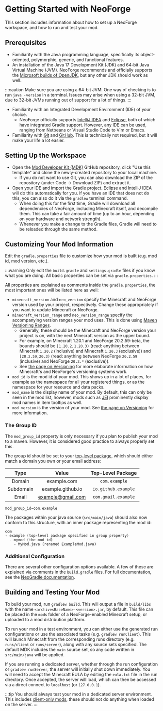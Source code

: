 # Getting Started with NeoForge

This section includes information about how to set up a NeoForge workspace, and how to run and test your mod.

## Prerequisites

- Familiarity with the Java programming language, specifically its object-oriented, polymorphic, generic, and functional features.
- An installation of the Java 17 Development Kit (JDK) and 64-bit Java Virtual Machine (JVM). NeoForge recommends and officially supports the [Microsoft builds of OpenJDK][jdk], but any other JDK should work as well.

:::caution
Make sure you are using a 64-bit JVM. One way of checking is to run `java -version` in a terminal. Issues may arise when using a 32-bit JVM, due to 32-bit JVMs running out of support for a lot of things.
:::

- Familiarity with an Integrated Development Environment (IDE) of your choice.
   - NeoForge officially supports [IntelliJ IDEA][intellij] and [Eclipse][eclipse], both of which have integrated Gradle support. However, any IDE can be used, ranging from Netbeans or Visual Studio Code to Vim or Emacs.
- Familiarity with [Git][git] and [GitHub][github]. This is technically not required, but it will make your life a lot easier.

## Setting Up the Workspace

- Open the [Mod Developer Kit (MDK)][mdk] GitHub repository, click "Use this template" and clone the newly-created repository to your local machine.
   - If you do not want to use Git, you can also download the ZIP of the repository (under Code -> Download ZIP) and extract it.
- Open your IDE and import the Gradle project. Eclipse and IntelliJ IDEA will do this automatically for you. If you have an IDE that does not do this, you can also do it via the `gradlew` terminal command.
   - When doing this for the first time, Gradle will download all dependencies of NeoForge, including Minecraft itself, and decompile them. This can take a fair amount of time (up to an hour, depending on your hardware and network strength).
   - Whenever you make a change to the Gradle files, Gradle will need to be reloaded through the same method.

## Customizing Your Mod Information

Edit the `gradle.properties` file to customize how your mod is built (e.g. mod id, mod version, etc.).

:::warning
Only edit the `build.gradle` and `settings.gradle` files if you know what you are doing. All basic properties can be set via `gradle.properties`.
:::

All properties are explained as comments inside the `gradle.properties`, the most important ones will be listed here as well:

- `minecraft_version` and `neo_version` specify the Minecraft and NeoForge version used by your project, respectively. Change these appropriately if you want to update Minecraft or NeoForge.
- `minecraft_version_range` and `neo_version_range` specify the accompanying version ranges your mod uses. This is done using [Maven Versioning Ranges][mvr].
   - Generally, these should be the Minecraft and NeoForge version your project is on, with the next Minecraft version as the upper bound.
   - For example, on Minecraft 1.20.1 and NeoForge 20.2.59-beta, the bounds should be `[1.20.2,1.20.3)` (read: anything between Minecraft `1.20.2` (inclusive) and Minecraft `1.20.3` (exclusive)) and `[20.2.59,20.3)` (read: anything between NeoForge `20.2.59` (inclusive) and NeoForge `20.3.*` (exclusive)).
   - See [the page on Versioning][versioning] for more elaborate information on how Minecraft's and NeoForge's versioning systems work.
- `mod_id` is the mod id of your mod. This shows up in a lot of places, for example as the namespace for all your registered things, or as the namespace for your resource and data packs.
- `mod_name` is the display name of your mod. By default, this can only be seen in the mod list, however, mods such as [JEI][jei] prominently display mod names in item tooltips as well.
- `mod_version` is the version of your mod. See [the page on Versioning][versioning] for more information.

### The Group ID

The `mod_group_id` property is only necessary if you plan to publish your mod to a maven. However, it is considered good practice to always properly set this.

The group id should be set to your [top-level package][packaging], which should either match a domain you own or your email address:

|   Type    |       Value       |  Top-Level Package  |
|:---------:|:-----------------:|:-------------------:|
|  Domain   |    example.com    |    `com.example`    |
| Subdomain | example.github.io | `io.github.example` |
|   Email   | example@gmail.com | `com.gmail.example` |

```text
mod_group_id=com.example
```

The packages within your java source (`src/main/java`) should also now conform to this structure, with an inner package representing the mod id:

```text
com
- example (top-level package specified in group property)
  - mymod (the mod id)
    - MyMod.java (renamed ExampleMod.java)
```

### Additional Configuration

There are several other configuration options available. A few of these are explained via comments in the `build.gradle` files. For full documentation, see the [NeoGradle documentation][neogradle].

## Building and Testing Your Mod

To build your mod, run `gradlew build`. This will output a file in `build/libs` with the name `<archivesBaseName>-<version>.jar`, by default. This file can be placed in the `mods` folder of a NeoForge-enabled Minecraft setup, or uploaded to a mod distribution platform.

To run your mod in a test environment, you can either use the generated run configurations or use the associated tasks (e.g. `gradlew runClient`). This will launch Minecraft from the corresponding runs directory (e.g. `runs/client` or `runs/server`), along with any source sets specified. The default MDK includes the `main` source set, so any code written in `src/main/java` will be applied.

If you are running a dedicated server, whether through the run configuration or `gradlew runServer`, the server will initially shut down immediately. You will need to accept the Minecraft EULA by editing the `eula.txt` file in the run directory. Once accepted, the server will load, which can then be accessed via a direct connect to `localhost` (or `127.0.0.1`).

:::tip
You should always test your mod in a dedicated server environment. This includes [client-only mods][client], these should not do anything when loaded on the server.
:::

[client]: ../concepts/sides.md#writing-one-sided-mods
[config]: https://docs.neoforged.net/neogradle/docs/configuration/runs
[eclipse]: https://www.eclipse.org/downloads/
[git]: https://www.git-scm.com/
[github]: https://github.com/
[intellij]: https://www.jetbrains.com/idea/
[jdk]: https://learn.microsoft.com/en-us/java/openjdk/download
[jei]: https://www.curseforge.com/minecraft/mc-mods/jei
[mdk]: https://github.com/neoforged/MDK
[mvr]: https://maven.apache.org/enforcer/enforcer-rules/versionRanges.html
[neogradle]: https://docs.neoforged.net/neogradle/docs/
[packaging]: ./structuring.md#packaging
[versioning]: ./versioning.md
